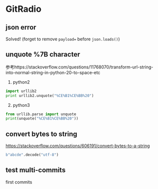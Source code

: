 # GitRadio

## json error

Solved! (forget to remove `payload=` before `json.loads()`)

## unquote %7B character

参考https://stackoverflow.com/questions/11768070/transform-url-string-into-normal-string-in-python-20-to-space-etc

1. python2

```python
import urllib2
print urllib2.unquote("%CE%B1%CE%BB%20")
```

2. python3

```python
from urllib.parse import unquote
print(unquote("%CE%B1%CE%BB%20"))
```

## convert bytes to string

https://stackoverflow.com/questions/606191/convert-bytes-to-a-string

```python
b"abcde".decode("utf-8") 
```

## test multi-commits

first commits